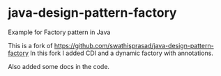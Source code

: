 # java-design-pattern-factory
Example for Factory pattern in Java

This is a fork of https://github.com/swathisprasad/java-design-pattern-factory
In this fork I added CDI and a dynamic factory with annotations.

Also added some docs in the code.
